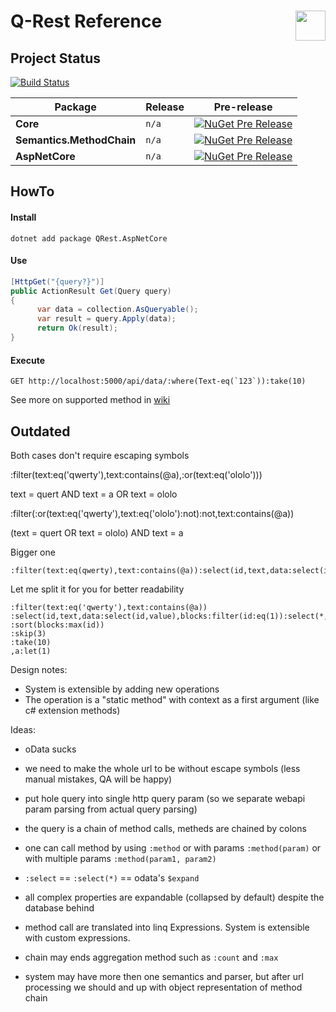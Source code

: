 <img src="https://raw.githubusercontent.com/pamidur/q-rest/master/logo.png" width="48" align="right"/>Q-Rest Reference
========================

## Project Status
[![Build Status](https://travis-ci.org/pamidur/q-rest.svg?branch=master)](https://travis-ci.org/pamidur/q-rest)

Package | Release | Pre-release
--- | --- | ---
**Core** | `n/a` | [![NuGet Pre Release](https://img.shields.io/nuget/vpre/QRest.Core.svg)](https://www.nuget.org/packages/QRest.Core)
**Semantics.MethodChain** | `n/a` | [![NuGet Pre Release](https://img.shields.io/nuget/vpre/QRest.Semantics.MethodChain.svg)](https://www.nuget.org/packages/QRest.Semantics.MethodChain)
**AspNetCore** | `n/a` | [![NuGet Pre Release](https://img.shields.io/nuget/vpre/QRest.AspNetCore.svg)](https://www.nuget.org/packages/QRest.AspNetCore)


## HowTo

#### Install
```
dotnet add package QRest.AspNetCore
```

#### Use
```csharp
[HttpGet("{query?}")]
public ActionResult Get(Query query)
{
      var data = collection.AsQueryable();
      var result = query.Apply(data);   
      return Ok(result);
} 
```

#### Execute ##
```
GET http://localhost:5000/api/data/:where(Text-eq(`123`)):take(10)
```

See more on supported method in [wiki](https://github.com/pamidur/q-rest/wiki/Method-Chain-Semantics)

## Outdated

Both cases don't require escaping symbols


:filter(text:eq('qwerty'),text:contains(@a),:or(text:eq('ololo')))

text = quert AND text = a OR text = ololo


:filter(:or(text:eq('qwerty'),text:eq('ololo'):not):not,text:contains(@a))

(text = quert OR text = ololo) AND text = a


Bigger one 
```
:filter(text:eq(qwerty),text:contains(@a)):select(id,text,data:select(id,value),blocks:filter(id:eq(1)):select(*,internal:select)):sort(blocks:max(id)):skip(3):take(10),a:let(1)
```
Let me split it for you for better readability
```
:filter(text:eq('qwerty'),text:contains(@a))
:select(id,text,data:select(id,value),blocks:filter(id:eq(1)):select(*,internal:select))
:sort(blocks:max(id))
:skip(3)
:take(10)
,a:let(1)
```

Design notes:
- System is extensible by adding new operations
- The operation is a "static method" with context as a first argument (like c# extension methods)

Ideas:
- oData sucks
- we need to make the whole url to be without escape symbols (less manual mistakes, QA will be happy)
- put hole query into single http query param (so we separate webapi param parsing from actual query parsing)
- the query is a chain of method calls, metheds are chained by colons
- one can call method by using ```:method``` or with params ```:method(param)``` or with multiple params ```:method(param1, param2)```
- ```:select``` == ```:select(*)``` == odata's ```$expand```
- all complex properties are expandable (collapsed by default) despite the database behind
- method call are translated into linq Expressions. System is extensible with custom expressions.
- chain may ends aggregation method such as ```:count``` and ```:max```

- system may have more then one semantics and parser, but after url processing we should and up with object representation of method chain
